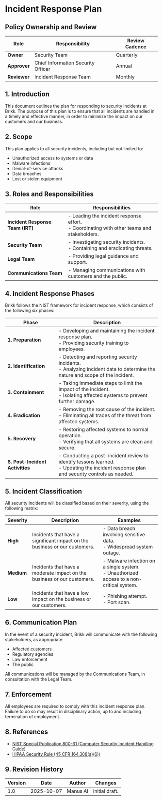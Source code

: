 
# Incident Response Plan

## Policy Ownership and Review

| Role | Responsibility | Review Cadence |
| --- | --- | --- |
| **Owner** | Security Team | Quarterly |
| **Approver** | Chief Information Security Officer | Annual |
| **Reviewer** | Incident Response Team | Monthly |

## 1. Introduction

This document outlines the plan for responding to security incidents at Brikk. The purpose of this plan is to ensure that all incidents are handled in a timely and effective manner, in order to minimize the impact on our customers and our business.

## 2. Scope

This plan applies to all security incidents, including but not limited to:

-   Unauthorized access to systems or data
-   Malware infections
-   Denial-of-service attacks
-   Data breaches
-   Lost or stolen equipment

## 3. Roles and Responsibilities

| Role | Responsibilities |
| --- | --- |
| **Incident Response Team (IRT)** | - Leading the incident response effort.<br>- Coordinating with other teams and stakeholders. |
| **Security Team** | - Investigating security incidents.<br>- Containing and eradicating threats. |
| **Legal Team** | - Providing legal guidance and support. |
| **Communications Team** | - Managing communications with customers and the public. |

## 4. Incident Response Phases

Brikk follows the NIST framework for incident response, which consists of the following six phases:

| Phase | Description |
| --- | --- |
| **1. Preparation** | - Developing and maintaining the incident response plan.<br>- Providing security training to employees. |
| **2. Identification** | - Detecting and reporting security incidents.<br>- Analyzing incident data to determine the nature and scope of the incident. |
| **3. Containment** | - Taking immediate steps to limit the impact of the incident.<br>- Isolating affected systems to prevent further damage. |
| **4. Eradication** | - Removing the root cause of the incident.<br>- Eliminating all traces of the threat from affected systems. |
| **5. Recovery** | - Restoring affected systems to normal operation.<br>- Verifying that all systems are clean and secure. |
| **6. Post-Incident Activities** | - Conducting a post-incident review to identify lessons learned.<br>- Updating the incident response plan and security controls as needed. |

## 5. Incident Classification

All security incidents will be classified based on their severity, using the following matrix:

| Severity | Description | Examples |
| --- | --- | --- |
| **High** | Incidents that have a significant impact on the business or our customers. | - Data breach involving sensitive data.<br>- Widespread system outage. |
| **Medium** | Incidents that have a moderate impact on the business or our customers. | - Malware infection on a single system.<br>- Unauthorized access to a non-critical system. |
| **Low** | Incidents that have a low impact on the business or our customers. | - Phishing attempt.<br>- Port scan. |

## 6. Communication Plan

In the event of a security incident, Brikk will communicate with the following stakeholders, as appropriate:

-   Affected customers
-   Regulatory agencies
-   Law enforcement
-   The public

All communications will be managed by the Communications Team, in consultation with the Legal Team.

## 7. Enforcement

All employees are required to comply with this incident response plan. Failure to do so may result in disciplinary action, up to and including termination of employment.

## 8. References

-   [NIST Special Publication 800-61 (Computer Security Incident Handling Guide)](https://csrc.nist.gov/publications/detail/sp/800-61/rev-2/final)
-   [HIPAA Security Rule (45 CFR 164.308(a)(6))](https://www.hhs.gov/hipaa/for-professionals/security/index.html)

## 9. Revision History

| Version | Date | Author | Changes |
| --- | --- | --- | --- |
| 1.0 | 2025-10-07 | Manus AI | Initial draft. |

